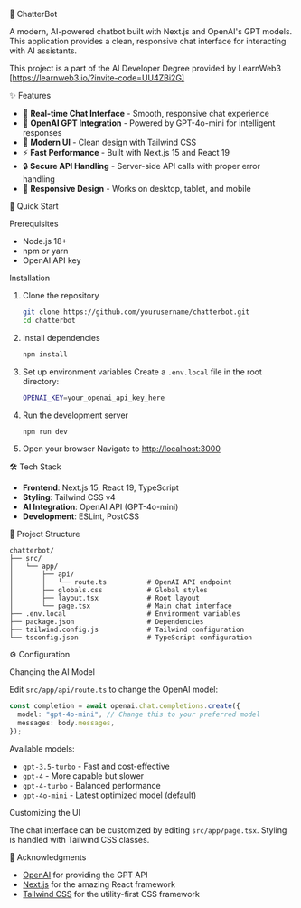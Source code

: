 🤖 ChatterBot

A modern, AI-powered chatbot built with Next.js and OpenAI's GPT models. This application provides a clean, responsive chat interface for interacting with AI assistants.

This project is a part of the AI Developer Degree provided by LearnWeb3 [https://learnweb3.io/?invite-code=UU4ZBi2G]

✨ Features

- 💬 **Real-time Chat Interface** - Smooth, responsive chat experience
- 🧠 **OpenAI GPT Integration** - Powered by GPT-4o-mini for intelligent responses
- 🎨 **Modern UI** - Clean design with Tailwind CSS
- ⚡ **Fast Performance** - Built with Next.js 15 and React 19
- 🔒 **Secure API Handling** - Server-side API calls with proper error handling
- 📱 **Responsive Design** - Works on desktop, tablet, and mobile

🚀 Quick Start

Prerequisites

- Node.js 18+ 
- npm or yarn
- OpenAI API key

Installation

1. Clone the repository
   ```bash
   git clone https://github.com/yourusername/chatterbot.git
   cd chatterbot
   ```

2. Install dependencies
   ```bash
   npm install
   ```

3. Set up environment variables
   Create a `.env.local` file in the root directory:
   ```bash
   OPENAI_KEY=your_openai_api_key_here
   ```

4. Run the development server
   ```bash
   npm run dev
   ```

5. Open your browser
   Navigate to [http://localhost:3000](http://localhost:3000)

🛠️ Tech Stack

- **Frontend**: Next.js 15, React 19, TypeScript
- **Styling**: Tailwind CSS v4
- **AI Integration**: OpenAI API (GPT-4o-mini)
- **Development**: ESLint, PostCSS

📁 Project Structure

```
chatterbot/
├── src/
│   └── app/
│       ├── api/
│       │   └── route.ts          # OpenAI API endpoint
│       ├── globals.css           # Global styles
│       ├── layout.tsx            # Root layout
│       └── page.tsx              # Main chat interface
├── .env.local                    # Environment variables
├── package.json                  # Dependencies
├── tailwind.config.js            # Tailwind configuration
└── tsconfig.json                 # TypeScript configuration
```

⚙️ Configuration

Changing the AI Model

Edit `src/app/api/route.ts` to change the OpenAI model:

```typescript
const completion = await openai.chat.completions.create({
  model: "gpt-4o-mini", // Change this to your preferred model
  messages: body.messages,
});
```

Available models:
- `gpt-3.5-turbo` - Fast and cost-effective
- `gpt-4` - More capable but slower
- `gpt-4-turbo` - Balanced performance
- `gpt-4o-mini` - Latest optimized model (default)

Customizing the UI

The chat interface can be customized by editing `src/app/page.tsx`. Styling is handled with Tailwind CSS classes.

🙏 Acknowledgments

- [OpenAI](https://openai.com/) for providing the GPT API
- [Next.js](https://nextjs.org/) for the amazing React framework
- [Tailwind CSS](https://tailwindcss.com/) for the utility-first CSS framework


